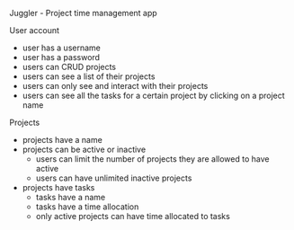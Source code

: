 Juggler - Project time management app

User account
- user has a username
- user has a password 
- users can CRUD projects
- users can see a list of their projects
- users can only see and interact with their projects
- users can see all the tasks for a certain project by clicking on a project name

Projects 
 - projects have a name
  - projects can be active or inactive
    - users can limit the number of projects they are allowed to have active
    - users can have unlimited inactive projects
  - projects have tasks
    - tasks have a name
    - tasks have a time allocation
    - only active projects can have time allocated to tasks
